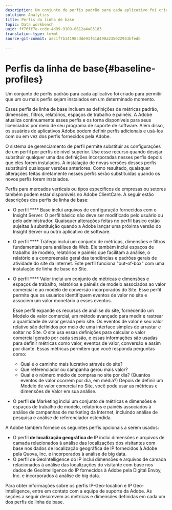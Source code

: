 ```yaml
---
description: Um conjunto de perfis padrão para cada aplicativo foi criado para permitir que um ou mais perfis sejam instalados em um determinado momento.
solution: Analytics
title: Perfis da linha de base
topic: Data workbench
uuid: ff76ff7e-ccde-4d99-9109-8612a4a83183
translation-type: tm+mt
source-git-commit: aec1f7b14198cdde91f61d490a235022943bfedb

---
```



# Perfis da linha de base{#baseline-profiles}

Um conjunto de perfis padrão para cada aplicativo foi criado para permitir que um ou mais perfis sejam instalados em um determinado momento.

Esses perfis de linha de base incluem as definições de métricas padrão, dimensões, filtros, relatórios, espaços de trabalho e painéis. A Adobe atualiza continuamente esses perfis e os torna disponíveis para seus licenciados por meio de seu programa de suporte de software. Além disso, os usuários de aplicativos Adobe podem definir perfis adicionais e usá-los com ou em vez dos perfis fornecidos pela Adobe.

O sistema de gerenciamento de perfil permite substituir as configurações de um perfil por perfis de nível superior. Use esse recurso quando desejar substituir qualquer uma das definições incorporadas nesses perfis depois que eles forem instalados. A instalação de novas versões desses perfis substituirá quaisquer versões anteriores. Como resultado, quaisquer alterações feitas diretamente nesses perfis serão substituídas quando os novos perfis forem instalados.

Perfis para mercados verticais ou tipos específicos de empresas ou setores também podem estar disponíveis no Adobe ClientCare. A seguir estão descrições dos perfis de linha de base:

* O perfil **** Base inclui arquivos de configuração fornecidos com o Insight Server. O perfil básico não deve ser modificado pelo usuário ou pelo administrador. Quaisquer alterações feitas no perfil básico estão sujeitas à substituição quando a Adobe lançar uma próxima versão do Insight Server ou outro aplicativo de software.
* O perfil **** Tráfego inclui um conjunto de métricas, dimensões e filtros fundamentais para análises da Web. Ele também inclui espaços de trabalho de modelo, relatórios e painéis que facilitam a análise, o relatório e a compreensão geral das tendências e padrões gerais de atividade do site da Internet. Este perfil funciona &quot;out-of-box&quot; com uma instalação de linha de base do Site.
* O perfil **** Valor inclui um conjunto de métricas e dimensões e espaços de trabalho, relatórios e painéis de modelo associados ao valor comercial e ao modelo de conversão incorporados do Site. Esse perfil permite que os usuários identifiquem eventos de valor no site e associem um valor monetário a esses eventos.

   Esse perfil expande os recursos de análise do site, fornecendo um Modelo de valor comercial, um método avançado para medir e rastrear a quantidade de valor gerada pelo site. Os eventos de valor e seu valor relativo são definidos por meio de uma interface simples de arrastar e soltar no Site. O site usa essas definições para calcular o valor comercial gerado por cada sessão, e essas informações são usadas para definir métricas como valor, eventos de valor, conversão e assim por diante. Essas métricas permitem que você responda perguntas como:

   * Qual é o caminho mais lucrativo através do site?
   * Que referenciador ou campanha gerou mais valor?
   * Qual é o número médio de compras no site por dia? (Quantos eventos de valor ocorrem por dia, em média?)
   Depois de definir um Modelo de valor comercial no Site, você pode usar as métricas e dimensões de Valor em sua análise.

* O perfil **de** Marketing inclui um conjunto de métricas e dimensões e espaços de trabalho de modelo, relatórios e painéis associados à análise de campanhas de marketing da Internet, incluindo análise de pesquisa e análise de referenciador estendida.

A Adobe também fornece os seguintes perfis opcionais a serem usados:

* O perfil **de localização geográfica de** IP inclui dimensões e arquivos de camada relacionados à análise das localizações dos visitantes com base nos dados de localização geográfica de IP fornecidos à Adobe pela Quova, Inc. e incorporados à análise de big data.
* O perfil de GeoIntelligence do IP inclui dimensões e arquivos de camada relacionados à análise das localizações do visitante com base nos dados de GeoIntelligence do IP fornecidos à Adobe pela Digital Envoy, Inc. e incorporados à análise de big data.

Para obter informações sobre os perfis IP-Geo-location e IP Geo-Intelligence, entre em contato com a equipe de suporte da Adobe. As seções a seguir descrevem as métricas e dimensões definidas em cada um dos perfis de linha de base.

